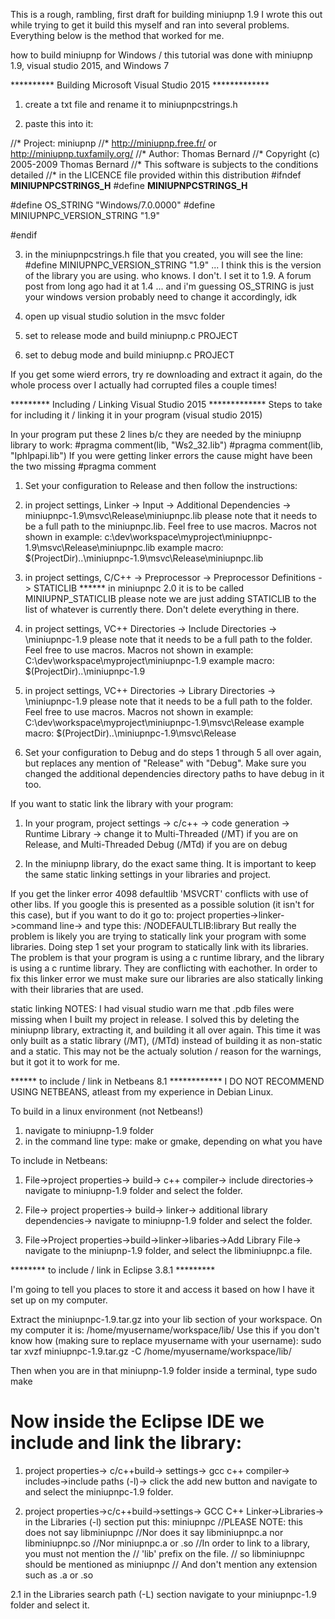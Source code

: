 This is a rough, rambling, first draft for building miniupnp 1.9
I wrote this out while trying to get it build this myself and ran into several problems. Everything below is the method that worked for me.

how to build miniupnp for Windows / this tutorial was done with miniupnp 1.9, visual studio 2015, and Windows 7


********** Building Microsoft Visual Studio 2015 *************

1. create a txt file and rename it to miniupnpcstrings.h

2. paste this into it:

//* Project: miniupnp
//* http://miniupnp.free.fr/ or http://miniupnp.tuxfamily.org/
//* Author: Thomas Bernard
//* Copyright (c) 2005-2009 Thomas Bernard
//* This software is subjects to the conditions detailed
//* in the LICENCE file provided within this distribution
#ifndef __MINIUPNPCSTRINGS_H__
#define __MINIUPNPCSTRINGS_H__
	 
#define OS_STRING "Windows/7.0.0000"
#define MINIUPNPC_VERSION_STRING "1.9"

#endif


3. in the miniupnpcstrings.h file that you created, you will see the line: #define MINIUPNPC_VERSION_STRING "1.9" ... I think this is the version of the library you are using. who knows. I don't. I set it to 1.9. A forum post from long ago had it at 1.4  ... and i'm guessing OS_STRING is just your windows version probably need to change it accordingly, idk

4. open up visual studio solution in the msvc folder

5. set to release mode and build miniupnp.c PROJECT

6. set to debug mode and build miniupnp.c PROJECT


If you get some wierd errors, try re downloading and extract it again, do the whole process over
I actually had corrupted files a couple times! 


********* Including / Linking Visual Studio 2015 *************
Steps to take for including it / linking it in your program (visual studio 2015)


In your program put these 2 lines b/c they are needed by the miniupnp library to work:
	#pragma comment(lib, "Ws2_32.lib")
	#pragma comment(lib, "Iphlpapi.lib")
If you were getting linker errors the cause might have been the two missing #pragma comment

1. Set your configuration to Release and then follow the instructions:

2. in project settings, Linker -> Input -> Additional Dependencies -> miniupnpc-1.9\msvc\Release\miniupnpc.lib
	please note that it needs to be a full path to the miniupnpc.lib. Feel free to use macros. Macros not shown in example:
	c:\dev\workspace\myproject\miniupnpc-1.9\msvc\Release\miniupnpc.lib
example macro:
	$(ProjectDir)..\miniupnpc-1.9\msvc\Release\miniupnpc.lib

3. in project settings, C/C++ -> Preprocessor -> Preprocessor Definitions -> STATICLIB
****** in miniupnpc 2.0 it is to be called MINIUPNP_STATICLIB
	please note we are just adding STATICLIB to the list of whatever is currently there. Don't delete everything in there.

4. in project settings, VC++ Directories -> Include Directories -> \miniupnpc-1.9
	please note that it needs to be a full path to the folder. Feel free to use macros. Macros not shown in example:
	C:\dev\workspace\myproject\miniupnpc-1.9
example macro:
	$(ProjectDir)..\miniupnpc-1.9


5. in project settings, VC++ Directories -> Library Directories -> \miniupnpc-1.9
	please note that it needs to be a full path to the folder. Feel free to use macros. Macros not shown in example:
	C:\dev\workspace\myproject\miniupnpc-1.9\msvc\Release
example macro:
	$(ProjectDir)..\miniupnpc-1.9\msvc\Release
	
6. Set your configuration to Debug and do steps 1 through 5 all over again, but replaces any mention of "Release" with "Debug".
	Make sure you changed the additional dependencies directory paths to have debug in it too.



If you want to static link the library with your program:

1. In your program, project settings -> c/c++ -> code generation -> Runtime Library -> change it to Multi-Threaded (/MT) if you are on Release, and Multi-Threaded Debug (/MTd) if you are on debug

2. In the miniupnp library, do the exact same thing. It is important to keep the same static linking settings in your libraries and project.

If you get the linker error 4098 defaultlib 'MSVCRT' conflicts with use of other libs. If you google this is presented as a possible solution (it isn't for this case),
	but if you want to do it go to: project properties->linker->command line-> and type this:  /NODEFAULTLIB:library
	But really the problem is likely you are trying to statically link your program with some libraries. Doing step 1 set your program to statically link with its libraries.
	The problem is that your program is using a c runtime library, and the library is using a c runtime library. They are conflicting with eachother.
	In order to fix this linker error we must make sure our libraries are also statically linking with their libraries that are used.

static linking NOTES:
I had visual studio warn me that .pdb files were missing when I built my project in release. I solved this by
deleting the miniupnp library, extracting it, and building it all over again. This time it was only built as
a static library (/MT), (/MTd) instead of building it as non-static and a static.
This may not be the actualy solution / reason for the warnings, but it got it to work for me.




****** to include / link in Netbeans 8.1 ************
I DO NOT RECOMMEND USING NETBEANS, atleast from my experience in Debian Linux.

To build in a linux environment (not Netbeans!)
1. navigate to miniupnp-1.9 folder
2. in the command line type: make
	or gmake, depending on what you have


To include in Netbeans:

1. File->project properties-> build-> c++ compiler-> include directories-> navigate to miniupnp-1.9 folder and select the folder.

2. File-> project properties-> build-> linker-> additional library dependencies-> navigate to miniupnp-1.9 folder and select the folder.

3. File->Project properties->build->linker->libaries->Add Library File-> navigate to the miniupnp-1.9 folder, and select the libminiupnpc.a file.




******** to include / link in Eclipse 3.8.1 *********

I'm going to tell you places to store it and access it based on how I have it set up on my computer.

Extract the miniupnpc-1.9.tar.gz into your lib section of your workspace. On my computer it is:   /home/myusername/workspace/lib/
Use this if you don't know how (making sure to replace myusername with your username): sudo tar xvzf miniupnpc-1.9.tar.gz -C /home/myusername/workspace/lib/

Then when you are in that miniupnp-1.9 folder inside a terminal, type sudo make

# Now inside the Eclipse IDE we include and link the library:
1. project properties-> c/c++build-> settings-> gcc c++ compiler-> includes->include paths (-l)-> click the add new button and navigate to and select the miniupnpc-1.9 folder.

2. project properties->c/c++build->settings-> GCC C++ Linker->Libraries-> 
	in the Libraries (-l) section put this:
	miniupnpc		//PLEASE NOTE: this does not say libminiupnpc
				//Nor does it say libminiupnpc.a nor libminiupnpc.so
				//Nor miniupnpc.a or .so
				//In order to link to a library, you must not mention the
				// 'lib' prefix on the file.
				// so libminiupnpc should be mentioned as miniupnpc
				// And don't mention any extension such as .a or .so

2.1 in the Libraries search path (-L) section navigate to your miniupnpc-1.9 folder and select it.
